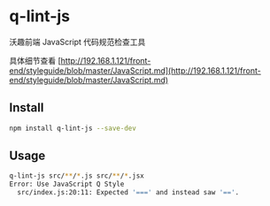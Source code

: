 # q-lint-js

沃趣前端 JavaScript 代码规范检查工具

具体细节查看 [http://192.168.1.121/front-end/styleguide/blob/master/JavaScript.md](http://192.168.1.121/front-end/styleguide/blob/master/JavaScript.md)

## Install

```bash
npm install q-lint-js --save-dev
```

## Usage

```bash
q-lint-js src/**/*.js src/**/*.jsx
Error: Use JavaScript Q Style
  src/index.js:20:11: Expected '===' and instead saw '=='.
```
